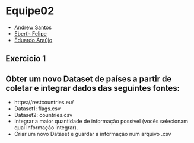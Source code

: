 # Equipe02

<ul>
  <li><a href="https://github.com/Andrewsas">Andrew Santos</a></li>
  <li><a href="https://github.com/eberthfelipe">Eberth Felipe</a></li>
  <li><a href="https://github.com/duaraujo">Eduardo Araújo</a></li>
</ul>

## Exercicio 1

<h2>Obter um novo Dataset de países  a partir de coletar e integrar dados das seguintes fontes:</h2>

<ul>
    <li> https://restcountries.eu/ </li>
    <li>Dataset1: flags.csv</li>
    <li>Dataset2: countries.csv </li>
    <li>Integrar a maior quantidade de informação possível (vocês selecionam qual informação integrar).</li>
    <li>Criar um novo Dataset e guardar a informação num arquivo .csv</li>
</ul>
